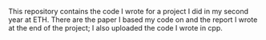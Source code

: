 This repository contains the code I wrote for a project I did in my second year at ETH. There are the paper I based my code on and the report I wrote at the end of the project; I also uploaded the code I wrote in cpp.
